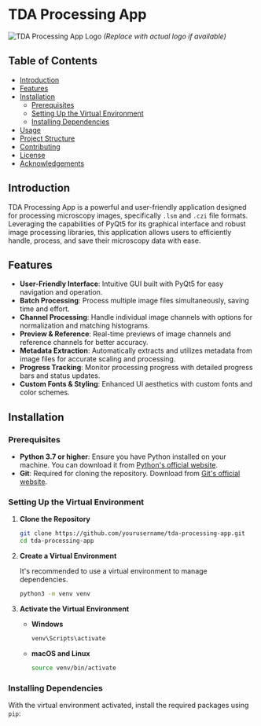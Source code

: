 # TDA Processing App

![TDA Processing App Logo](path/to/logo.png) *(Replace with actual logo if available)*

## Table of Contents

- [Introduction](#introduction)
- [Features](#features)
- [Installation](#installation)
  - [Prerequisites](#prerequisites)
  - [Setting Up the Virtual Environment](#setting-up-the-virtual-environment)
  - [Installing Dependencies](#installing-dependencies)
- [Usage](#usage)
- [Project Structure](#project-structure)
- [Contributing](#contributing)
- [License](#license)
- [Acknowledgements](#acknowledgements)

## Introduction

TDA Processing App is a powerful and user-friendly application designed for processing microscopy images, specifically `.lsm` and `.czi` file formats. Leveraging the capabilities of PyQt5 for its graphical interface and robust image processing libraries, this application allows users to efficiently handle, process, and save their microscopy data with ease.

## Features

- **User-Friendly Interface**: Intuitive GUI built with PyQt5 for easy navigation and operation.
- **Batch Processing**: Process multiple image files simultaneously, saving time and effort.
- **Channel Processing**: Handle individual image channels with options for normalization and matching histograms.
- **Preview & Reference**: Real-time previews of image channels and reference channels for better accuracy.
- **Metadata Extraction**: Automatically extracts and utilizes metadata from image files for accurate scaling and processing.
- **Progress Tracking**: Monitor processing progress with detailed progress bars and status updates.
- **Custom Fonts & Styling**: Enhanced UI aesthetics with custom fonts and color schemes.

## Installation

### Prerequisites

- **Python 3.7 or higher**: Ensure you have Python installed on your machine. You can download it from [Python's official website](https://www.python.org/downloads/).
- **Git**: Required for cloning the repository. Download from [Git's official website](https://git-scm.com/downloads).

### Setting Up the Virtual Environment

1. **Clone the Repository**

   ```bash
   git clone https://github.com/yourusername/tda-processing-app.git
   cd tda-processing-app
   ```

2. **Create a Virtual Environment**

   It's recommended to use a virtual environment to manage dependencies.

   ```bash
   python3 -m venv venv
   ```

3. **Activate the Virtual Environment**

   - **Windows**

     ```bash
     venv\Scripts\activate
     ```

   - **macOS and Linux**

     ```bash
     source venv/bin/activate
     ```

### Installing Dependencies

With the virtual environment activated, install the required packages using `pip`:

